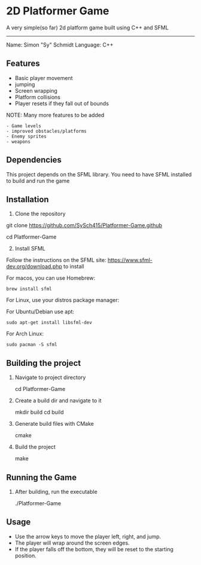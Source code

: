 # 2D Platformer Game

A very simple(so far) 2d platform game built using C++ and SFML

-------------------------------
Name: Simon "Sy" Schmidt
Language: C++

## Features

- Basic player movement
- jumping
- Screen wrapping
- Platform collisions
- Player resets if they fall out of bounds

NOTE: Many more features to be added
    
    - Game levels
    - improved obstacles/platforms
    - Enemy sprites
    - weapons

## Dependencies

This project depends on the SFML library. You need to have SFML installed to build and run the game

## Installation

1. Clone the repository

  git clone https://github.com/SySch415/Platformer-Game.github
  
  cd Platformer-Game

2. Install SFML

  Follow the instructions on the SFML site: https://www.sfml-dev.org/download.php to install

  For macos, you can use Homebrew:
  
    brew install sfml

  For Linux, use your distros package manager:

  For Ubuntu/Debian use apt:

    sudo apt-get install libsfml-dev

  For Arch Linux:

    sudo pacman -S sfml

## Building the project

1. Navigate to project directory
  
    cd Platformer-Game

2. Create a build dir and navigate to it 

    mkdir build
    cd build

3. Generate build files with CMake

    cmake

4. Build the project

    make

## Running the Game

1. After building, run the executable

    ./Platformer-Game


## Usage

- Use the arrow keys to move the player left, right, and jump.
- The player will wrap around the screen edges.
- If the player falls off the bottom, they will be reset to the starting position.
    


